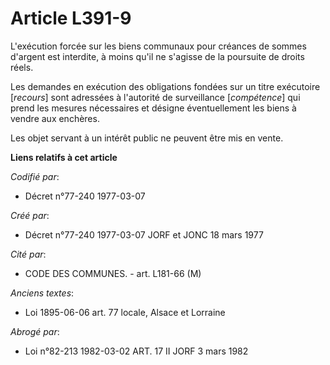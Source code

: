# Article L391-9

L'exécution forcée sur les biens communaux pour créances de sommes d'argent est interdite, à moins qu'il ne s'agisse de la
poursuite de droits réels.

Les demandes en exécution des obligations fondées sur un titre exécutoire [*recours*] sont adressées à l'autorité de
surveillance [*compétence*] qui prend les mesures nécessaires et désigne éventuellement les biens à vendre aux enchères.

Les objet servant à un intérêt public ne peuvent être mis en vente.

**Liens relatifs à cet article**

_Codifié par_:

  - Décret n°77-240 1977-03-07

_Créé par_:

  - Décret n°77-240 1977-03-07 JORF et JONC 18 mars 1977

_Cité par_:

  - CODE DES COMMUNES. - art. L181-66 (M)

_Anciens textes_:

  - Loi   1895-06-06 art. 77 locale, Alsace et Lorraine

_Abrogé par_:

  - Loi n°82-213 1982-03-02 ART. 17 II JORF 3 mars 1982
